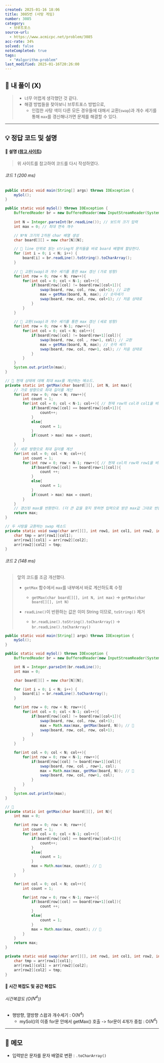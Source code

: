 ```yaml
---
created: 2025-01-16 18:06
title: 3085번 (사탕 게임)
number: 3085
category:
  - 브루트포스
source-url:
  - https://www.acmicpc.net/problem/3085
acc-rate: 34%
solved: false
noteCompleted: true
tags:
  - "#algorithm-problem"
last_modified: 2025-01-16T20:26:00
---
```

## 💁 내 풀이 (X)
> - 너무 어렵게 생각했던 것 같다.
> - 해결 방법들을 찾아보니 브루트포스 방법으로, 
> 	- 인접한 사탕 색이 다른 모든 경우들에 대해서 교환(`swap`)과 개수 세기를 통해 `max`를 갱신해나가면 문제를 해결할 수 있다.
---
## 💡 정답 코드 및 설명
#### 🍪 설명 ([참고 사이트](https://josteady.tistory.com/637))
> 위 사이트를 참고하여 코드를 다시 작성하였다.

###### 코드 1 (200 ms)
```java
public static void main(String[] args) throws IOException {
	mySol();
}

public static void mySol() throws IOException {
	BufferedReader br = new BufferedReader(new InputStreamReader(System.in));
	
	int N = Integer.parseInt(br.readLine()); // 보드의 크기 입력
	int max = 0; // 최대 연속 개수

	// N*N 크기의 2차원 char 배열 생성
	char board[][] = new char[N][N]; 

	// 📌 line 단위로 읽는 string의 문자들을 바로 board 배열에 할당한다.
	for (int i = 0; i < N; i++) {
		board[i] = br.readLine().toString().toCharArray();
	}
	
	// 📌 교환(swap)과 개수 세기를 통한 max 갱신 (가로 방향)
	for(int row = 0; row < N; row++){
		for(int col = 0; col < N-1; col++){
			if(board[row][col] != board[row][col+1]){
				swap(board, row, col, row, col+1); // 교환 
				max = getMax(board, N, max); // 숫자세기
				swap(board, row, col, row, col+1); // 처음 상태로
			}
		}
	}
	
	// 📌 교환(swap)과 개수 세기를 통한 max 갱신 (세로 방향)
	for(int row = 0; row < N-1; row++){
		for(int col = 0; col < N; col++){
			if(board[row][col] != board[row+1][col]){ 
				swap(board, row, col , row+1, col); // 교환
				max = getMax(board, N, max); // 숫자 세기
				swap(board, row, col, row+1, col); // 처음 상태로
			}
		}
	}
	System.out.println(max);
}

// 📌 현재 상태에 대해 최대 max를 계산하는 메소드.
private static int getMax(char board[][], int N, int max){
	// 가로 방향으로 최대 길이를 계산
	for(int row = 0; row < N; row++){
		int count = 1;
		for(int col = 0; col < N-1; col++){ // 현재 row의 col과 col1을 비교하므로 범위를 `col < N-1`로 설정
			if(board[row][col] == board[row][col+1]){
				count++;
			}
			else{
				count = 1;
			}
			if(count > max) max = count;
		}
	}
	// 세로 방향으로 최대 길이를 계산
	for(int col = 0; col < N; col++){
		int count = 1;
		for(int row = 0; row < N-1; row++){ // 현재 col의 row와 row1을 비교하므로 범위를 `row < N-1`로 설정
			if(board[row][col] == board[row+1][col]){
				count ++;
			}
			else{
				count = 1;
			}
			if(count > max) max = count;
		}
	}
	// 갱신된 max를 반환한다. (더 큰 값을 찾지 못하면 입력으로 받은 max값 그대로 반환할 것임.)
	return max;
}

// 두 사탕을 교환하는 swap 메소드
private static void swap(char arr[][], int row1, int col1, int row2, int col2){
	char tmp = arr[row1][col1];
	arr[row1][col1] = arr[row2][col2];
	arr[row2][col2] = tmp;
}
```


###### 코드 2 (148 ms)
> 앞의 코드를 조금 개선했다.
> - `getMax` 함수에서 `max`를 내부에서 바로 계산하도록 수정
> 	- `getMax(char board[][], int N, int max)` -> `getMax(char board[][], int N)`
> 
> - `readLine()`이 반환하는 값은 이미 String 이므로, `toString()` 제거
> 	- `br.readLine().toString().toCharArray()` -> `br.readLine().toCharArray()`
```java
public static void main(String[] args) throws IOException {
	mySol();
}

public static void mySol() throws IOException {
	BufferedReader br = new BufferedReader(new InputStreamReader(System.in));

	int N = Integer.parseInt(br.readLine());
	int max = 0;

	char board[][] = new char[N][N];

	for (int i = 0; i < N; i++) {
		board[i] = br.readLine().toCharArray();
	}

	for(int row = 0; row < N; row++){
		for(int col = 0; col < N-1; col++){
			if(board[row][col] != board[row][col+1]){
				swap(board, row, col, row, col+1);
				max = Math.max(max, getMax(board, N)); // 📌
				swap(board, row, col, row, col+1);
			}
		}
	}

	for(int col = 0; col < N; col++){
		for(int row = 0; row < N-1; row++){
			if(board[row][col] != board[row+1][col]){
				swap(board, row, col , row+1, col);
				max = Math.max(max, getMax(board, N)); // 📌
				swap(board, row, col, row+1, col);
			}
		}
	}
	System.out.println(max);
}

// 📌
private static int getMax(char board[][], int N){
	int max = 0;

	for(int row = 0; row < N; row++){
		int count = 1;
		for(int col = 0; col < N-1; col++){
			if(board[row][col] == board[row][col+1]){
				count++;
			}
			else{
				count = 1;
			}
			max = Math.max(max, count); // 📌
		}
	}

	for(int col = 0; col < N; col++){
		int count = 1;

		for(int row = 0; row < N-1; row++){
			if(board[row][col] == board[row+1][col]){
				count ++;
			}
			else{
				count = 1;
			}
			max = Math.max(max, count); // 📌
		}
	}
	return max;
}

private static void swap(char arr[][], int row1, int col1, int row2, int col2){
	char tmp = arr[row1][col1];
	arr[row1][col1] = arr[row2][col2];
	arr[row2][col2] = tmp;
}
```

#### 🍪 시간 복잡도 및 공간 복잡도
###### 시간복잡도 (O($N^4$))
- 행방향, 열방향 스왑과 개수세기 : O($N^4$)
	- mySol()의 이중 for문 안에서 getMax() 호출 -> for문이 4개가 중첩 : O($N^4$)

---
## 📝 메모 
- 입력받은 문자를 문자 배열로 변환 : `.toCharArray()` 




